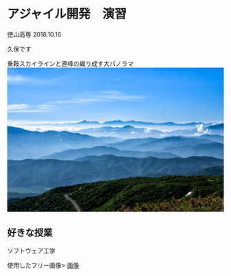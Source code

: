 # アジャイル開発　演習
  徳山高専  2018.10.16
  
久保です

乗鞍スカイラインと連峰の織り成す大パノラマ
![](Mountain.jpg)

## 好きな授業
  ソフトウェア工学

使用したフリー画像>
[画像](https://www.pakutaso.com/20181015275post-17515.html)
